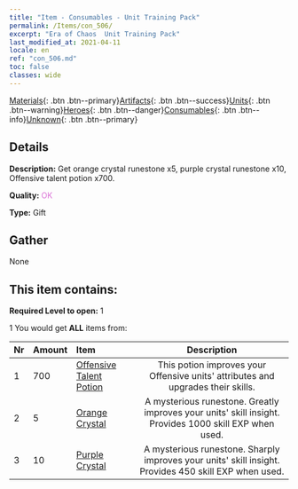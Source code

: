 ```yaml
---
title: "Item - Consumables - Unit Training Pack"
permalink: /Items/con_506/
excerpt: "Era of Chaos  Unit Training Pack"
last_modified_at: 2021-04-11
locale: en
ref: "con_506.md"
toc: false
classes: wide
---
```

 [Materials](/Items/){: .btn .btn--primary}[Artifacts](/Items/Artifacts/){: .btn .btn--success}[Units](/Items/Units/){: .btn .btn--warning}[Heroes](/Items/Heroes/){: .btn .btn--danger}[Consumables](/Items/Consumables/){: .btn .btn--info}[Unknown](/Items/Unknown/){: .btn .btn--primary}

## Details
 **Description:** Get orange crystal runestone x5, purple crystal runestone x10, Offensive talent potion x700.

 **Quality:** <span style="color: #DA70D6">OK</span>

 **Type:** Gift

## Gather

  None

## This item contains:

 **Required Level to open:** 1

 1 You would get **ALL** items  from:

  | Nr | Amount |     Item    | Description |
  |:---|:-------|:------------|:-----------:|
  | 1 | 700 | [Offensive Talent Potion](/Items/con_786/) | This potion improves your Offensive units' attributes and upgrades their skills. | 
  | 2 | 5 | [Orange Crystal](/Items/con_730/) | A mysterious runestone. Greatly improves your units' skill insight. Provides 1000 skill EXP when used. | 
  | 3 | 10 | [Purple Crystal](/Items/con_720/) | A mysterious runestone. Sharply improves your units' skill insight. Provides 450 skill EXP when used. | 
